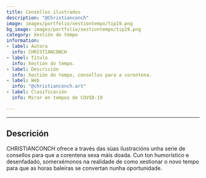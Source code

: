 ```yaml
---
title: Consellos ilustrados
description: "@Christianconch"
image: images/portfolio/xestiontempo/tip19.png
bg_image: images/portfolio/xestiontempo/tip19.png
category: Xestión do tempo
information:
- label: Autora
  info: CHRISTIANCONCH
- label: Título
  info: Xestión do tempo.
- label: Descrición
  info: Xestión do tempo, consellos para a corentena.
- label: Web
  info: "@christianconch.art"
- label: Clasificación
  info: Mirar en tempos de COVID-19

---
```

---
## Descrición

CHRISTIANCONCH ofrece a través das súas ilustracións unha serie de consellos para que a corentena sexa máis doada. Cun ton humorístico e desenfadado, somerxémonos na realidade de como xestionar o novo tempo para que as horas baleiras se convertan nunha oportunidade.